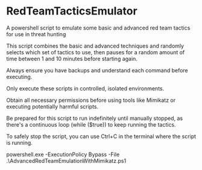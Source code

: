 # RedTeamTacticsEmulator

A powershell script to emulate some basic and advanced red team tactics for use in threat hunting

This script combines the basic and advanced techniques and randomly selects which set of tactics to use, then pauses for a random amount of time between 1 and 10 minutes before starting again.

Always ensure you have backups and understand each command before executing.

Only execute these scripts in controlled, isolated environments.

Obtain all necessary permissions before using tools like Mimikatz or executing potentially harmful scripts.

Be prepared for this script to run indefinitely until manually stopped, as there's a continuous loop (while ($true)) to keep running the tactics.

To safely stop the script, you can use Ctrl+C in the terminal where the script is running.

powershell.exe -ExecutionPolicy Bypass -File .\AdvancedRedTeamEmulationWithMimikatz.ps1
